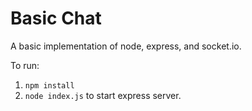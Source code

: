 <h1>Basic Chat</h1>

A basic implementation of node, express, and socket.io.

To run:<br>
1. `npm install`<br>
2. `node index.js` to start express server.
<br>